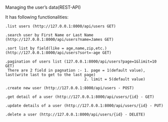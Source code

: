 Managing the user’s data(REST-API)

It has following functionalities:

    .list users (http://127.0.0.1:8000/api/users GET)
	
    .search user by First Name or Last Name (http://127.0.0.1:8000/api/users?name=James GET)
	
    .sort list by field(like = age,name,zip,etc.) (http://127.0.0.1:8000/api/users?sort=-age GET)
    
	.pagination of users list (127.0.0.1:8000/api/users?page=1&limit=10 GET)
	 There are 2 field in pagnation :- 1. page = 1(default value), last(write last to get to the last page)
	                                   2. limit = 5(default value)
	
    .create new user (http://127.0.0.1:8000/api/users - POST)
	
    .get detail of a user (http://127.0.0.1:8000/api/users/{id} - GET)
	
    .update details of a user (http://127.0.0.1:8000/api/users/{id} - PUT)
	
    .delete a user (http://127.0.0.1:8000/api/users/{id} - DELETE)
    
    
